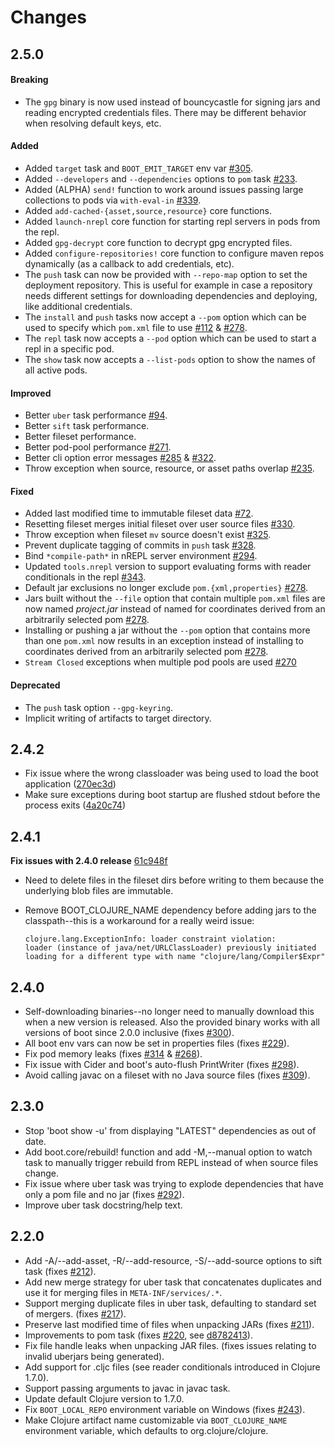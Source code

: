 # Changes

## 2.5.0

#### Breaking

- The `gpg` binary is now used instead of bouncycastle for signing
  jars and reading encrypted credentials files. There may be different
  behavior when resolving default keys, etc.

#### Added

- Added `target` task and `BOOT_EMIT_TARGET` env var [#305][305].
- Added `--developers` and `--dependencies` options to `pom` task [#233][233].
- Added (ALPHA) `send!` function to work around issues passing large
  collections to pods via `with-eval-in` [#339][339].
- Added `add-cached-{asset,source,resource}` core functions.
- Added `launch-nrepl` core function for starting repl servers in pods from
  the repl.
- Added `gpg-decrypt` core function to decrypt gpg encrypted files.
- Added `configure-repositories!` core function to configure maven repos
  dynamically (as a callback to add credentials, etc).
- The `push` task can now be provided with `--repo-map` option to set the
  deployment repository. This is useful for example in case a repository
  needs different settings for downloading dependencies and deploying,
  like additional credentials.
- The `install` and `push` tasks now accept a `--pom` option which can be
  used to specify which `pom.xml` file to use [#112][112] & [#278][278].
- The `repl` task now accepts a `--pod` option which can be used to start
  a repl in a specific pod.
- The `show` task now accepts a `--list-pods` option to show the names of
  all active pods.

#### Improved

- Better `uber` task performance [#94][94].
- Better `sift` task performance.
- Better fileset performance.
- Better pod-pool performance [#271][271].
- Better cli option error messages [#285][285] & [#322][322].
- Throw exception when source, resource, or asset paths overlap [#235][235].

#### Fixed

- Added last modified time to immutable fileset data [#72][72].
- Resetting fileset merges initial fileset over user source files [#330][330].
- Throw exception when fileset `mv` source doesn't exist [#325][325].
- Prevent duplicate tagging of commits in `push` task [#328][328].
- Bind `*compile-path*` in nREPL server environment [#294][294].
- Updated `tools.nrepl` version to support evaluating forms with reader
  conditionals in the repl [#343][343].
- Default jar exclusions no longer exclude `pom.{xml,properties}` [#278][278].
- Jars built without the `--file` option that contain multiple `pom.xml`
  files are now named _project.jar_ instead of named for coordinates derived
  from an arbitrarily selected pom [#278][278].
- Installing or pushing a jar without the `--pom` option that contains more
  than one `pom.xml` now results in an exception instead of installing to
  coordinates derived from an arbitrarily selected pom [#278][278].
- `Stream Closed` exceptions when multiple pod pools are used [#270][270]

#### Deprecated

- The `push` task option `--gpg-keyring`.
- Implicit writing of artifacts to target directory.

[72]:  https://github.com/boot-clj/boot/issues/72
[94]:  https://github.com/boot-clj/boot/issues/94
[112]: https://github.com/boot-clj/boot/issues/112
[233]: https://github.com/boot-clj/boot/issues/233
[235]: https://github.com/boot-clj/boot/issues/235
[270]: https://github.com/boot-clj/boot/issues/270
[271]: https://github.com/boot-clj/boot/issues/271
[274]: https://github.com/boot-clj/boot/issues/274
[278]: https://github.com/boot-clj/boot/issues/278
[285]: https://github.com/boot-clj/boot/issues/285
[294]: https://github.com/boot-clj/boot/issues/294
[303]: https://github.com/boot-clj/boot/issues/303
[305]: https://github.com/boot-clj/boot/issues/305
[311]: https://github.com/boot-clj/boot/issues/311
[322]: https://github.com/boot-clj/boot/issues/322
[325]: https://github.com/boot-clj/boot/issues/325
[328]: https://github.com/boot-clj/boot/issues/328
[330]: https://github.com/boot-clj/boot/issues/330
[339]: https://github.com/boot-clj/boot/issues/339
[343]: https://github.com/boot-clj/boot/issues/343

## 2.4.2

- Fix issue where the wrong classloader was being used to
  load the boot application ([270ec3d][270ec3d])
- Make sure exceptions during boot startup are flushed
  stdout before the process exits ([4a20c74][4a20c74])

[270ec3d]: https://github.com/boot-clj/boot/commit/270ec3d85d41766c5d3a72bb4e6ef0f704630d1d
[4a20c74]: https://github.com/boot-clj/boot/commit/4a20c74b814aab82f3a04706f0116f1857149241

## 2.4.1

**Fix issues with 2.4.0 release** [61c948f][61c948f]

- Need to delete files in the fileset dirs before writing to them
  because the underlying blob files are immutable.
- Remove BOOT_CLOJURE_NAME dependency before adding jars to the
  classpath--this is a workaround for a really weird issue:

      clojure.lang.ExceptionInfo: loader constraint violation:
      loader (instance of java/net/URLClassLoader) previously initiated
      loading for a different type with name "clojure/lang/Compiler$Expr"

[61c948f]: https://github.com/boot-clj/boot/commit/61c948fdede178e3364c0238d9f368f180757659

## 2.4.0

- Self-downloading binaries--no longer need to manually download this when a
  new version is released. Also the provided binary works with all versions
  of boot since 2.0.0 inclusive (fixes [#300][300]).
- All boot env vars can now be set in properties files (fixes [#229][229]).
- Fix pod memory leaks (fixes [#314][314] & [#268][268]).
- Fix issue with Cider and boot's auto-flush PrintWriter (fixes [#298][298]).
- Avoid calling javac on a fileset with no Java source files (fixes [#309][309]).

[300]: https://github.com/boot-clj/boot/issues/300
[229]: https://github.com/boot-clj/boot/issues/229
[314]: https://github.com/boot-clj/boot/pull/314
[268]: https://github.com/boot-clj/boot/issues/268
[298]: https://github.com/boot-clj/boot/issues/298
[309]: https://github.com/boot-clj/boot/pull/309

## 2.3.0

- Stop 'boot show -u' from displaying "LATEST" dependencies as out of date.
- Add boot.core/rebuild! function and add -M,--manual option to watch task to
  manually trigger rebuild from REPL instead of when source files change.
- Fix issue where uber task was trying to explode dependencies that have only
  a pom file and no jar (fixes [#292][292]).
- Improve uber task docstring/help text.

[292]: https://github.com/boot-clj/boot/pull/292

## 2.2.0

- Add -A/--add-asset, -R/--add-resource, -S/--add-source options to
  sift task (fixes [#212][212]).
- Add new merge strategy for uber task that concatenates duplicates
  and use it for merging files in `META-INF/services/.*`.
- Support merging duplicate files in uber task, defaulting to standard
  set of mergers. (fixes [#217][217]).
- Preserve last modified time of files when unpacking JARs (fixes [#211][211]).
- Improvements to pom task (fixes [#220][220], see [d8782413][d8782413]).
- Fix file handle leaks when unpacking JAR files. (fixes issues
  relating to invalid uberjars being generated).
- Add support for .cljc files (see reader conditionals introduced in
  Clojure 1.7.0).
- Support passing arguments to javac in javac task.
- Update default Clojure version to 1.7.0.
- Fix `BOOT_LOCAL_REPO` environment variable on Windows (fixes [#243][243]).
- Make Clojure artifact name customizable via `BOOT_CLOJURE_NAME`
  environment variable, which defaults to org.clojure/clojure.

[212]: https://github.com/boot-clj/boot/issues/212
[217]: https://github.com/boot-clj/boot/issues/217
[211]: https://github.com/boot-clj/boot/issues/211
[220]: https://github.com/boot-clj/boot/issues/220
[d8782413]: https://github.com/boot-clj/boot/commit/d8782413a16bfafbc0a069bf2a77ae74c029a5ca
[243]: https://github.com/boot-clj/boot/issues/243
